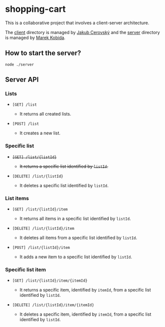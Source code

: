 # shopping-cart

This is a collaborative project that involves a client-server architecture.

The [client](./client) directory is managed by [Jakub Cerovský](https://github.com/Jcerovsky) and the [server](./server) directory is managed by [Marek Kobida](https://github.com/marekkobida).

## How to start the server?

`node ./server`

## Server API

### Lists

- `[GET] /list`
    - It returns all created lists.

- `[POST] /list`
    - It creates a new list.

### Specific list

- ~~`[GET] /list/{listId}`~~
    - ~~It returns a specific list identified by `listId`.~~

- `[DELETE] /list/{listId}`
    - It deletes a specific list identified by `listId`.

### List items

- `[GET] /list/{listId}/item`
    - It returns all items in a specific list identified by `listId`.

- `[DELETE] /list/{listId}/item`
    - It deletes all items from a specific list identified by `listId`.

- `[POST] /list/{listId}/item`
    - It adds a new item to a specific list identified by `listId`.

### Specific list item

- `[GET] /list/{listId}/item/{itemId}`
    - It returns a specific item, identified by `itemId`, from a specific list identified by `listId`.

- `[DELETE] /list/{listId}/item/{itemId}`
    - It deletes a specific item, identified by `itemId`, from a specific list identified by `listId`.
